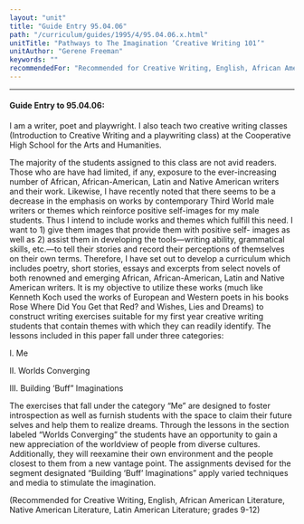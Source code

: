 ```yaml
---
layout: "unit"
title: "Guide Entry 95.04.06"
path: "/curriculum/guides/1995/4/95.04.06.x.html"
unitTitle: "Pathways to The Imagination ‘Creative Writing 101’"
unitAuthor: "Gerene Freeman"
keywords: ""
recommendedFor: "Recommended for Creative Writing, English, African American Literature, Native American Literature, Latin American Literature; grades 9-12"
---
```

<body>
<hr/>
<h4>
Guide Entry to 95.04.06:
</h4>
I am a writer, poet and playwright. I also teach two creative writing classes (Introduction to Creative Writing and a playwriting class) at the Cooperative High School for the Arts and Humanities.
<p>
The majority of the students assigned to this class are not avid readers. Those who are have had limited, if any, exposure to the ever-increasing number of African, African-American, Latin and Native American writers and their work. Likewise, I have recently noted that there seems to be a decrease in the emphasis on works by contemporary Third World male writers or themes which reinforce positive self-images for my male students. Thus I intend to include works and themes which fulfill this need. I want to 1) give them images that provide them with positive self- images as well as 2) assist them in developing the tools—writing ability, grammatical skills, etc.—to tell their stories and record their perceptions of themselves on their own terms. Therefore, I have set out to develop a curriculum which includes poetry, short stories, essays and excerpts from select novels of both renowned and emerging African, African-American, Latin and Native American writers. It is my objective to utilize these works (much like Kenneth Koch used the works of European and Western poets in his books Rose Where Did You Get that Red? and Wishes, Lies and Dreams) to construct writing exercises suitable for my first year creative writing students that contain themes with which they can readily identify. The lessons included in this paper fall under three categories:
</p>
<p>
I. Me
</p>
<p>
II. Worlds Converging
</p>
<p>
III. Building ‘Buff” Imaginations
</p>
<p>
The exercises that fall under the category “Me” are designed to foster introspection as well as furnish students with the space to claim their future selves and help them to realize dreams. Through the lessons in the section labeled “Worlds Converging” the students have an opportunity to gain a new appreciation of the worldview of people from diverse cultures. Additionally, they will reexamine their own environment and the people closest to them from a new vantage point. The assignments devised for the segment designated “Building ‘Buff’ Imaginations” apply varied techniques and media to stimulate the imagination.
</p>
<p>
(Recommended for Creative Writing, English, African American Literature, Native American Literature, Latin American Literature; grades 9-12)
</p>
</body>